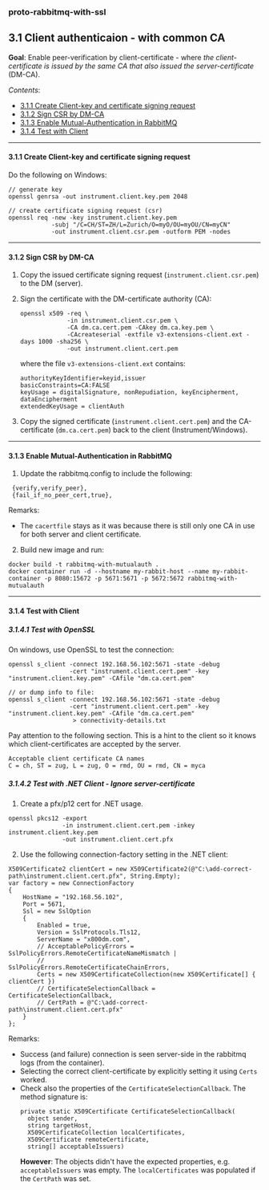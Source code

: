 ### proto-rabbitmq-with-ssl

## 3.1 Client authenticaion - with common CA

**Goal**: Enable peer-verification by client-certificate - 
where *the client-certificate is issued by the same CA that also issued the server-certificate* (DM-CA).

*Contents*:
- [3.1.1 Create Client-key and certificate signing request](#311-create-client-key-and-certificate-signing-request)
- [3.1.2 Sign CSR by DM-CA](#312-sign-csr-by-dm-ca)
- [3.1.3 Enable Mutual-Authentication in RabbitMQ](#313-enable-mutual-authentication-in-rabbitmq)
- [3.1.4 Test with Client](#314-test-with-client)

---

#### 3.1.1 Create Client-key and certificate signing request 

Do the following on Windows:

````
// generate key
openssl genrsa -out instrument.client.key.pem 2048
````

````
// create certificate signing request (csr) 
openssl req -new -key instrument.client.key.pem 
            -subj "/C=CH/ST=ZH/L=Zurich/O=myO/OU=myOU/CN=myCN" 
            -out instrument.client.csr.pem -outform PEM -nodes
````

---

#### 3.1.2 Sign CSR by DM-CA 

1. Copy the issued certificate signing request (`instrument.client.csr.pem`) to the DM (server).

2. Sign the certificate with the DM-certificate authority (CA):
   ````
   openssl x509 -req \
                -in instrument.client.csr.pem \
                -CA dm.ca.cert.pem -CAkey dm.ca.key.pem \ 
                -CAcreateserial -extfile v3-extensions-client.ext -days 1000 -sha256 \
                -out instrument.client.cert.pem
   ````
   where the file `v3-extensions-client.ext` contains:
   ````
   authorityKeyIdentifier=keyid,issuer
   basicConstraints=CA:FALSE
   keyUsage = digitalSignature, nonRepudiation, keyEncipherment, dataEncipherment
   extendedKeyUsage = clientAuth 
   ````
   
3. Copy the signed certificate (`instrument.client.cert.pem`) and 
   the CA-certificate (`dm.ca.cert.pem`) back to the client (Instrument/Windows).



---

#### 3.1.3 Enable Mutual-Authentication in RabbitMQ

1. Update the rabbitmq.config to include the following:
````
 {verify,verify_peer},
 {fail_if_no_peer_cert,true},
````
Remarks:
- The `cacertfile` stays as it was because there is still only one CA in use for both server and client certificate.

2. Build new image and run:
````
docker build -t rabbitmq-with-mutualauth .
docker container run -d --hostname my-rabbit-host --name my-rabbit-container -p 8080:15672 -p 5671:5671 -p 5672:5672 rabbitmq-with-mutualauth
````

---

#### 3.1.4 Test with Client

##### 3.1.4.1 Test with OpenSSL

On windows, use OpenSSL to test the connection:

````
openssl s_client -connect 192.168.56.102:5671 -state -debug
                 -cert "instrument.client.cert.pem" -key "instrument.client.key.pem" -CAfile "dm.ca.cert.pem"   

// or dump info to file:
openssl s_client -connect 192.168.56.102:5671 -state -debug
                 -cert "instrument.client.cert.pem" -key "instrument.client.key.pem" -CAfile "dm.ca.cert.pem"   
                  > connectivity-details.txt         
````

Pay attention to the following section. This is a hint to the client so it knows which client-certificates are accepted by the server.
````
Acceptable client certificate CA names
C = ch, ST = zug, L = zug, O = rmd, OU = rmd, CN = myca
````


##### 3.1.4.2 Test with .NET Client - Ignore server-certificate

1. Create a pfx/p12 cert for .NET usage.
````
openssl pkcs12 -export 
               -in instrument.client.cert.pem -inkey instrument.client.key.pem 
               -out instrument.client.cert.pfx 
````

2. Use the following connection-factory setting in the .NET client:
````
X509Certificate2 clientCert = new X509Certificate2(@"C:\add-correct-path\instrument.client.cert.pfx", String.Empty);
var factory = new ConnectionFactory
{
    HostName = "192.168.56.102",
    Port = 5671,
    Ssl = new SslOption
    {
        Enabled = true,
        Version = SslProtocols.Tls12,
        ServerName = "x800dm.com",
        // AcceptablePolicyErrors = SslPolicyErrors.RemoteCertificateNameMismatch |
        //                          SslPolicyErrors.RemoteCertificateChainErrors,
        Certs = new X509CertificateCollection(new X509Certificate[] { clientCert })
        // CertificateSelectionCallback = CertificateSelectionCallback,
        // CertPath = @"C:\add-correct-path\instrument.client.cert.pfx"
    }
};
````
Remarks:
- Success (and failure) connection is seen server-side in the rabbitmq logs (from the container).  
- Selecting the correct client-certificate by explicitly setting it using `Certs` worked.
- Check also the properties of the `CertificateSelectionCallback`. The method signature is:
  ````
  private static X509Certificate CertificateSelectionCallback(
    object sender, 
    string targetHost, 
    X509CertificateCollection localCertificates, 
    X509Certificate remoteCertificate, 
    string[] acceptableIssuers)
  ````
  **However**: The objects didn't have the expected properties, e.g. `acceptableIssuers` was empty. 
  The `localCertificates` was populated if the `CertPath` was set.

